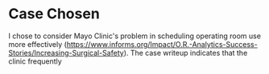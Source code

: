 # Case Chosen
I chose to consider Mayo Clinic's problem in scheduling operating room use more effectively (https://www.informs.org/Impact/O.R.-Analytics-Success-Stories/Increasing-Surgical-Safety). The case writeup indicates that the clinic frequently 
